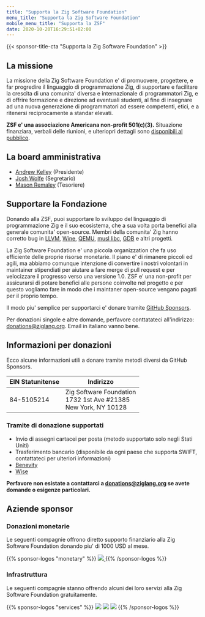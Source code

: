 ```yaml
---
title: "Supporta la Zig Software Foundation"
menu_title: "Supporta la Zig Software Foundation"
mobile_menu_title: "Supporta la ZSF"
date: 2020-10-20T16:29:51+02:00
---
```

{{< sponsor-title-cta "Supporta la Zig Software Foundation" >}}

## La missione
La missione della Zig Software Foundation e' di promuovere, progettere, e far progredire il linguaggio di programmazione Zig, di supportare e facilitare la crescita di una comunita' diversa e internazionale di programmatori Zig, e di offrire formazione e direzione ad eventuali studenti, al fine di insegnare ad una nuova generazione di programmatori ad essere competenti, etici, e a ritenersi reciprocamente a standar elevati.


**ZSF e' una associazione Americana non-profit 501(c)(3).** Situazione finanziara, verbali delle riunioni, e ulteriopri dettagli sono [disponibili al pubblico](https://drive.google.com/drive/folders/1ucHARxVbhrBbuZDbhrGHYDTsYAs8_bMH?usp=sharing). 

## La board amministrativa

- [Andrew Kelley](https://andrewkelley.me/) (Presidente)
- [Josh Wolfe](https://github.com/thejoshwolfe/) (Segretario)
- [Mason Remaley](https://twitter.com/masonremaley/) (Tesoriere)

## Supportare la Fondazione

Donando alla ZSF, puoi supportare lo sviluppo del linguaggio di programmazione Zig e il suo ecosistema, che a sua volta porta benefici alla generale comunita' open-source. Membri della comunita' Zig hanno corretto bug in [LLVM](https://llvm.org/), [Wine](https://winehq.org/), [QEMU](https://qemu.org/), [musl libc](https://musl.libc.org/), [GDB](https://www.gnu.org/software/gdb/) e altri progetti.

La Zig Software Foundation e' una piccola organizzation che fa uso efficiente delle proprie risorse monetarie. Il piano e' di rimanere piccoli ed agili, ma abbiamo comunque intenzione di convertire i nostri volontari in maintainer stipendiati per aiutare a fare merge di pull request e per velocizzare il progresso verso una versione 1.0. ZSF e' una non-profit per assicurarsi di potare benefici alle persone coinvolte nel progetto e per questo vogliamo fare in modo che i maintaner open-source vengano pagati per il proprio tempo.

Il modo piu' semplice per supportarci e' donare tramite [GitHub Sponsors](https://github.com/sponsors/ziglang).

Per donazioni singole e altre domande, perfavore conttatateci all'indirizzo: donations@ziglang.org.
Email in italiano vanno bene.

## Informazioni per donazioni
Ecco alcune informazioni utili a donare tramite metodi diversi da GitHub Sponsors.


|  **EIN Statunitense** | **Indirizzo** |
|-----------------------|---------------|
| 84-5105214  | Zig Software Foundation  <br> 1732 1st Ave #21385  <br> New York, NY 10128|

### Tramite di donazione supportati
- Invio di assegni cartacei per posta (metodo supportato solo negli Stati Uniti)
- Trasferimento bancario (disponibile da ogni paese che supporta SWIFT, contattateci per ulteriori informazioni)
- [Benevity](https://benevity.com)
- [Wise](https://wise.com)

**Perfavore non esistate a contattarci a donations@ziglang.org se avete domande o esigenze particolari.**

## Aziende sponsor

### Donazioni monetarie
Le seguenti compagnie offrono diretto supporto finanziario alla Zig Software Foundation donando piu' di 1000 USD al mese.

{{% sponsor-logos "monetary" %}}
 <a href="https://pex.com" rel="noopener nofollow" target="_blank"><picture>
   <picture>
     <source srcset="../../pex-white.svg" media="(prefers-color-scheme: dark)">
     <img src="../../pex-dark.svg">
   </picture>
 </a>
{{% /sponsor-logos %}}

### Infrastruttura
Le seguenti compagnie stanno offrendo alcuni dei loro servizi alla Zig Software Foundation gratuitamente.

{{% sponsor-logos "services" %}}
![](/lavatech.png)
![](/dropbox.png)
![](/aws.png)
{{% /sponsor-logos %}}
